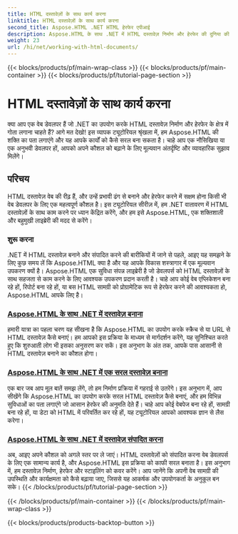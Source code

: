 ```yaml
---
title: HTML दस्तावेज़ों के साथ कार्य करना
linktitle: HTML दस्तावेज़ों के साथ कार्य करना
second_title: Aspose.HTML .NET HTML हेरफेर एपीआई
description: Aspose.HTML के साथ .NET में HTML दस्तावेज़ निर्माण और हेरफेर की दुनिया की खोज करें। सरल दस्तावेज़ बनाने से लेकर गहन संपादन तक।
weight: 23
url: /hi/net/working-with-html-documents/
---
```


{{< blocks/products/pf/main-wrap-class >}}
{{< blocks/products/pf/main-container >}}
{{< blocks/products/pf/tutorial-page-section >}}

# HTML दस्तावेज़ों के साथ कार्य करना


क्या आप एक वेब डेवलपर हैं जो .NET का उपयोग करके HTML दस्तावेज़ निर्माण और हेरफेर के क्षेत्र में गोता लगाना चाहते हैं? आगे मत देखो! इस व्यापक ट्यूटोरियल श्रृंखला में, हम Aspose.HTML की शक्ति का पता लगाएंगे और यह आपके कार्यों को कैसे सरल बना सकता है। चाहे आप एक नौसिखिया या एक अनुभवी डेवलपर हों, आपको अपने कौशल को बढ़ाने के लिए मूल्यवान अंतर्दृष्टि और व्यावहारिक सुझाव मिलेंगे।

## परिचय

HTML दस्तावेज़ वेब की रीढ़ हैं, और उन्हें प्रभावी ढंग से बनाने और हेरफेर करने में सक्षम होना किसी भी वेब डेवलपर के लिए एक महत्वपूर्ण कौशल है। इस ट्यूटोरियल सीरीज़ में, हम .NET वातावरण में HTML दस्तावेज़ों के साथ काम करने पर ध्यान केंद्रित करेंगे, और हम इसे Aspose.HTML, एक शक्तिशाली और बहुमुखी लाइब्रेरी की मदद से करेंगे।

### शुरू करना

.NET में HTML दस्तावेज़ बनाने और संपादित करने की बारीकियों में जाने से पहले, आइए यह समझने के लिए कुछ समय लें कि Aspose.HTML क्या है और यह आपके विकास शस्त्रागार में एक मूल्यवान उपकरण क्यों है। Aspose.HTML एक सुविधा संपन्न लाइब्रेरी है जो डेवलपर्स को HTML दस्तावेज़ों के साथ सहजता से काम करने के लिए आवश्यक उपकरण प्रदान करती है। चाहे आप कोई वेब एप्लिकेशन बना रहे हों, रिपोर्ट बना रहे हों, या बस HTML सामग्री को प्रोग्रामेटिक रूप से हेरफेर करने की आवश्यकता हो, Aspose.HTML आपके लिए है।

### [Aspose.HTML के साथ .NET में दस्तावेज़ बनाना](./creating-a-document/)

हमारी यात्रा का पहला चरण यह सीखना है कि Aspose.HTML का उपयोग करके स्क्रैच से या URL से HTML दस्तावेज़ कैसे बनाएं। हम आपको इस प्रक्रिया के माध्यम से मार्गदर्शन करेंगे, यह सुनिश्चित करते हुए कि शुरुआती लोग भी इसका अनुसरण कर सकें। इस अनुभाग के अंत तक, आपके पास आसानी से HTML दस्तावेज़ बनाने का कौशल होगा।

### [Aspose.HTML के साथ .NET में एक सरल दस्तावेज़ बनाना](./creating-a-simple-document/)

एक बार जब आप मूल बातें समझ लेंगे, तो हम निर्माण प्रक्रिया में गहराई से उतरेंगे। इस अनुभाग में, आप सीखेंगे कि Aspose.HTML का उपयोग करके सरल HTML दस्तावेज़ कैसे बनाएं, और हम विभिन्न सुविधाओं का पता लगाएंगे जो आसान हेरफेर की अनुमति देते हैं। चाहे आप कोई वेबपेज बना रहे हों, सामग्री बना रहे हों, या डेटा को HTML में परिवर्तित कर रहे हों, यह ट्यूटोरियल आपको आवश्यक ज्ञान से लैस करेगा।

### [Aspose.HTML के साथ .NET में दस्तावेज़ संपादित करना](./editing-a-document/)

अब, आइए अपने कौशल को अगले स्तर पर ले जाएं। HTML दस्तावेज़ों को संपादित करना वेब डेवलपर्स के लिए एक सामान्य कार्य है, और Aspose.HTML इस प्रक्रिया को काफी सरल बनाता है। इस अनुभाग में, हम दस्तावेज़ निर्माण, हेरफेर और स्टाइलिंग को कवर करेंगे। आप जानेंगे कि अपनी वेब सामग्री की उपस्थिति और कार्यक्षमता को कैसे बढ़ाया जाए, जिससे यह आकर्षक और उपयोगकर्ता के अनुकूल बन सके।
{{< /blocks/products/pf/tutorial-page-section >}}

{{< /blocks/products/pf/main-container >}}
{{< /blocks/products/pf/main-wrap-class >}}

{{< blocks/products/products-backtop-button >}}
